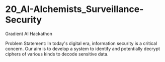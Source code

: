 # 20_AI-Alchemists_Surveillance-Security
Gradient AI Hackathon

Problem Statement:
In today's digital era, information security is a critical concern. Our aim is to develop a system to identify and potentially decrypt ciphers of various kinds to decode sensitive data.
